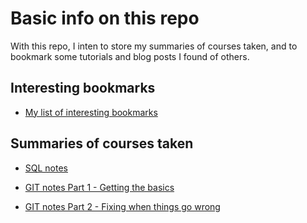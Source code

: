 # Basic info on this repo

With this repo, I inten to store my summaries of courses taken, and to bookmark some tutorials and blog posts I found of others.


## Interesting bookmarks

+ [My list of interesting bookmarks](Useful_links.md)




## Summaries of courses taken

+ [SQL notes](SQL_01_basics.md)

+ [GIT notes Part 1 - Getting the basics](GIT_01_Basics.md)

+ [GIT notes Part 2 - Fixing when things go wrong](GIT_02_Fixing_screwups.md)
